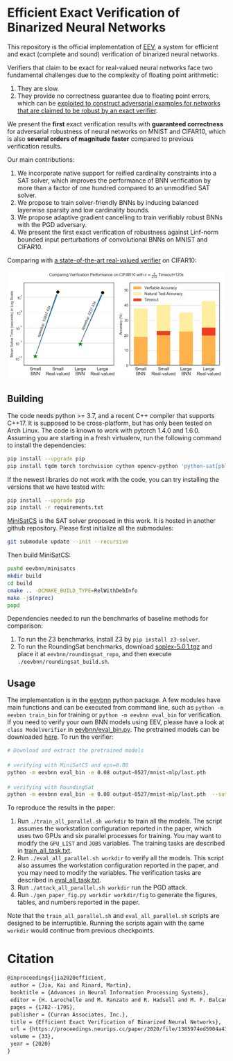 # Efficient Exact Verification of Binarized Neural Networks

This repository is the official implementation of
[EEV](https://arxiv.org/abs/2005.03597), a system for efficient and exact
(complete and sound) verification of binarized neural networks.

Verifiers that claim to be exact for real-valued neural networks face two
fundamental challenges due to the complexity of floating point arithmetic:
1. They are slow.
2. They provide no correctness guarantee due to floating point errors, which can
   be [exploited to construct adversarial examples for networks that are claimed
   to be robust by an exact verifier](https://github.com/jia-kai/realadv).

We present the **first** exact verification results with **guaranteed
correctness** for adversarial robustness of neural networks on MNIST and
CIFAR10, which is also **several orders of magnitude faster** compared to
previous verification results.

Our main contributions:

1. We incorporate native support for reified cardinality constraints into a SAT
   solver, which improves the performance of BNN verification by more than a
   factor of one hundred compared to an unmodified SAT solver.
2. We propose to train solver-friendly BNNs by inducing balanced
   layerwise sparsity and low cardinality bounds.
3. We propose adaptive gradient cancelling to train verifiably robust BNNs with
   the PGD adversary.
4. We present the first exact verification of robustness against Linf-norm
   bounded input perturbations of convolutional BNNs on MNIST and CIFAR10.

Comparing with [a state-of-the-art real-valued
verifier](https://github.com/MadryLab/relu_stable) on CIFAR10:

![comparison](img/fig-cmp-singledset-annot.png)


## Building

The code needs python >= 3.7, and a recent C++ compiler that supports C++17. It
is supposed to be cross-platform, but has only been tested on Arch Linux. The
code is known to work with pytorch 1.4.0 and 1.6.0. Assuming you are starting in
a fresh virtualenv, run the following command to install the dependencies:
```sh
pip install --upgrade pip
pip install tqdm torch torchvision cython opencv-python 'python-sat[pblib,aiger]'
```

If the newest libraries do not work with the code, you can try installing the
versions that we have tested with:
```sh
pip install --upgrade pip
pip install -r requirements.txt
```

[MiniSatCS](https://github.com/jia-kai/minisatcs) is the SAT solver proposed in
this work. It is hosted in another github repository. Please first initialize
all the submodules:
```sh
git submodule update --init --recursive
```

Then build MiniSatCS:
```sh
pushd eevbnn/minisatcs
mkdir build
cd build
cmake .. -DCMAKE_BUILD_TYPE=RelWithDebInfo
make -j$(nproc)
popd
```

Dependencies needed to run the benchmarks of baseline methods for comparison:

1. To run the Z3 benchmarks, install Z3 by `pip install z3-solver`.
2. To run the RoundingSat benchmarks, download
   [soplex-5.0.1.tgz](https://soplex.zib.de/download.php?fname=soplex-5.0.1.tgz)
   and place it at `eevbnn/roundingsat_repo`, and then execute
   `./eevbnn/roundingsat_build.sh`.

## Usage

The implementation is in the [eevbnn](eevbnn) python package. A few modules have
main functions and can be executed from command line, such as `python -m eevbnn
train_bin` for training or `python -m eevbnn eval_bin` for verification. If you
need to verify your own BNN models using EEV, please have a look at `class
ModelVerifier` in [eevbnn/eval_bin.py](eevbnn/eval_bin.py).  The pretrained
models can be downloaded [here](https://www.dropbox.com/s/w40lpvf87tvres4/output-0527.tar.xz?dl=0).
To run the verifier:
```sh
# Download and extract the pretrained models

# verifying with MiniSatCS and eps=0.08
python -m eevbnn eval_bin -e 0.08 output-0527/mnist-mlp/last.pth

# verifying with RoundingSat
python -m eevbnn eval_bin -e 0.08 output-0527/mnist-mlp/last.pth  --sat roundingsat
```

To reproduce the results in the paper:

1. Run `./train_all_parallel.sh workdir` to train all the models. The script
   assumes the workstation configuration reported in the paper, which uses two
   GPUs and six parallel processes for training. You may want to modify the
   `GPU_LIST` and `JOBS` variables. The training tasks are described in
   [train_all_task.txt](train_all_task.txt).
2. Run `./eval_all_parallel.sh workdir` to verify all the models. This script
   also assumes the workstation configuration reported in the paper, and you may
   need to modify the variables. The verification tasks are described in
   [eval_all_task.txt](eval_all_task.txt).
3. Run `./attack_all_parallel.sh workdir` run the PGD attack.
4. Run `./gen_paper_fig.py workdir workdir/fig` to generate the figures, tables,
   and numbers reported in the paper.

Note that the `train_all_parallel.sh` and `eval_all_parallel.sh` scripts are
designed to be interruptible. Running the scripts again with the same `workdir`
would continue from previous checkpoints.


# Citation
```txt
@inproceedings{jia2020efficient,
 author = {Jia, Kai and Rinard, Martin},
 booktitle = {Advances in Neural Information Processing Systems},
 editor = {H. Larochelle and M. Ranzato and R. Hadsell and M. F. Balcan and H. Lin},
 pages = {1782--1795},
 publisher = {Curran Associates, Inc.},
 title = {Efficient Exact Verification of Binarized Neural Networks},
 url = {https://proceedings.neurips.cc/paper/2020/file/1385974ed5904a438616ff7bdb3f7439-Paper.pdf},
 volume = {33},
 year = {2020}
}
```
